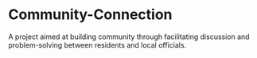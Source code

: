 # Community-Connection
A project aimed at building community through facilitating discussion and problem-solving between residents and local officials.
